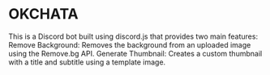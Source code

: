 # OKCHATA
This is a Discord bot built using discord.js that provides two main features:  Remove Background: Removes the background from an uploaded image using the Remove.bg API.  Generate Thumbnail: Creates a custom thumbnail with a title and subtitle using a template image.
